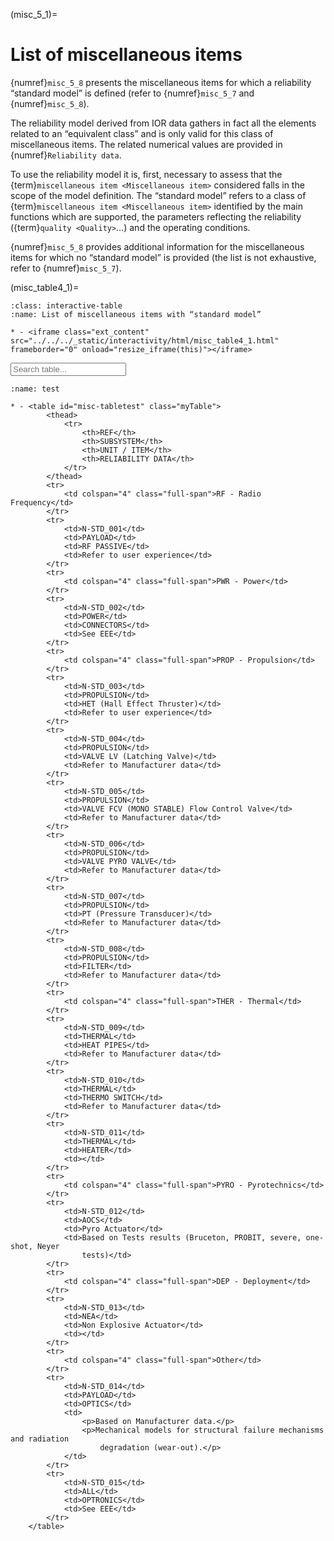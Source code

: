 (misc_5_1)=
# List of miscellaneous items
{numref}`misc_5_8` presents the miscellaneous items for which a reliability “standard model” is defined (refer to {numref}`misc_5_7` and {numref}`misc_5_8`).

The reliability model derived from IOR data gathers in fact all the elements related to an “equivalent class” and is only valid for this class of miscellaneous items. The related numerical values are provided in {numref}`Reliability data`.

To use the reliability model it is, first, necessary to assess that the {term}`miscellaneous item <Miscellaneous item>` considered falls in the scope of the model definition. The “standard model” refers to a class of {term}`miscellaneous item <Miscellaneous item>` identified by the main functions which are supported, the parameters reflecting the reliability ({term}`quality <Quality>`…) and the operating conditions.

{numref}`misc_5_8` provides additional information for the miscellaneous items for which no “standard model” is provided (the list is not exhaustive, refer to {numref}`misc_5_7`).

(misc_table4_1)=
```{list-table} List of miscellaneous items with “standard model”
:class: interactive-table
:name: List of miscellaneous items with “standard model”

* - <iframe class="ext_content" src="../../../_static/interactivity/html/misc_table4_1.html" frameborder="0" onload="resize_iframe(this)"></iframe>
```

<input type="text" class="myInput" id="myInput" onkeyup="searchTableJupyter(this, 'misc-tabletest')" placeholder="Search table...">

```{list-table} test
:name: test

* - <table id="misc-tabletest" class="myTable">
        <thead>
            <tr>
                <th>REF</th>
                <th>SUBSYSTEM</th>
                <th>UNIT / ITEM</th>
                <th>RELIABILITY DATA</th>
            </tr>
        </thead>
        <tr>
            <td colspan="4" class="full-span">RF - Radio Frequency</td>
        </tr>
        <tr>
            <td>N-STD_001</td>
            <td>PAYLOAD</td>
            <td>RF PASSIVE</td>
            <td>Refer to user experience</td>
        </tr>
        <tr>
            <td colspan="4" class="full-span">PWR - Power</td>
        </tr>
        <tr>
            <td>N-STD_002</td>
            <td>POWER</td>
            <td>CONNECTORS</td>
            <td>See EEE</td>
        </tr>
        <tr>
            <td colspan="4" class="full-span">PROP - Propulsion</td>
        </tr>
        <tr>
            <td>N-STD_003</td>
            <td>PROPULSION</td>
            <td>HET (Hall Effect Thruster)</td>
            <td>Refer to user experience</td>
        </tr>
        <tr>
            <td>N-STD_004</td>
            <td>PROPULSION</td>
            <td>VALVE LV (Latching Valve)</td>
            <td>Refer to Manufacturer data</td>
        </tr>
        <tr>
            <td>N-STD_005</td>
            <td>PROPULSION</td>
            <td>VALVE FCV (MONO STABLE) Flow Control Valve</td>
            <td>Refer to Manufacturer data</td>
        </tr>
        <tr>
            <td>N-STD_006</td>
            <td>PROPULSION</td>
            <td>VALVE PYRO VALVE</td>
            <td>Refer to Manufacturer data</td>
        </tr>
        <tr>
            <td>N-STD_007</td>
            <td>PROPULSION</td>
            <td>PT (Pressure Transducer)</td>
            <td>Refer to Manufacturer data</td>
        </tr>
        <tr>
            <td>N-STD_008</td>
            <td>PROPULSION</td>
            <td>FILTER</td>
            <td>Refer to Manufacturer data</td>
        </tr>
        <tr>
            <td colspan="4" class="full-span">THER - Thermal</td>
        </tr>
        <tr>
            <td>N-STD_009</td>
            <td>THERMAL</td>
            <td>HEAT PIPES</td>
            <td>Refer to Manufacturer data</td>
        </tr>
        <tr>
            <td>N-STD_010</td>
            <td>THERMAL</td>
            <td>THERMO SWITCH</td>
            <td>Refer to Manufacturer data</td>
        </tr>
        <tr>
            <td>N-STD_011</td>
            <td>THERMAL</td>
            <td>HEATER</td>
            <td></td>
        </tr>
        <tr>
            <td colspan="4" class="full-span">PYRO - Pyrotechnics</td>
        </tr>
        <tr>
            <td>N-STD_012</td>
            <td>AOCS</td>
            <td>Pyro Actuator</td>
            <td>Based on Tests results (Bruceton, PROBIT, severe, one-shot, Neyer
                tests)</td>
        </tr>
        <tr>
            <td colspan="4" class="full-span">DEP - Deployment</td>
        </tr>
        <tr>
            <td>N-STD_013</td>
            <td>NEA</td>
            <td>Non Explosive Actuator</td>
            <td></td>
        </tr>
        <tr>
            <td colspan="4" class="full-span">Other</td>
        </tr>
        <tr>
            <td>N-STD_014</td>
            <td>PAYLOAD</td>
            <td>OPTICS</td>
            <td>
                <p>Based on Manufacturer data.</p>
                <p>Mechanical models for structural failure mechanisms and radiation
                    degradation (wear-out).</p>
            </td>
        </tr>
        <tr>
            <td>N-STD_015</td>
            <td>ALL</td>
            <td>OPTRONICS</td>
            <td>See EEE</td>
        </tr>
    </table>
```




